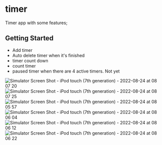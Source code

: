 # timer

Timer app with some features;

## Getting Started

- Add timer
- Auto delete timer when it's finished
- timer count down
- count timer
- paused timer when there are 4 active timers. Not yet


![Simulator Screen Shot - iPod touch (7th generation) - 2022-08-24 at 08 07 20](https://user-images.githubusercontent.com/69548544/186287344-6e77de9b-6366-4f91-a58d-b9ef0927b041.png)
![Simulator Screen Shot - iPod touch (7th generation) - 2022-08-24 at 08 07 25](https://user-images.githubusercontent.com/69548544/186287350-b269cc1c-1eb5-4a1f-9a93-1f5e0fc6333b.png)
![Simulator Screen Shot - iPod touch (7th generation) - 2022-08-24 at 08 05 57](https://user-images.githubusercontent.com/69548544/186287352-f457a05f-ef85-4b40-bff9-f114072ef467.png)
![Simulator Screen Shot - iPod touch (7th generation) - 2022-08-24 at 08 06 04](https://user-images.githubusercontent.com/69548544/186287357-ea4ca0f0-a59c-4310-b43f-acb27192ffb5.png)
![Simulator Screen Shot - iPod touch (7th generation) - 2022-08-24 at 08 06 12](https://user-images.githubusercontent.com/69548544/186287360-074719d3-073a-41d7-bd77-d35ccf5439f7.png)
![Simulator Screen Shot - iPod touch (7th generation) - 2022-08-24 at 08 06 22](https://user-images.githubusercontent.com/69548544/186287361-ce4572aa-949d-4206-892c-9d9404712624.png)
